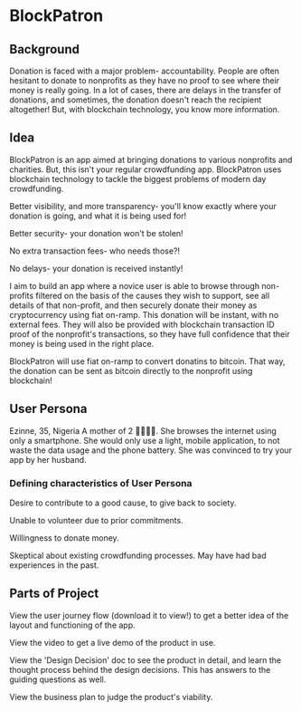 # BlockPatron

## Background

Donation is faced with a major problem- accountability. 
People are often hesitant to donate to nonprofits as they have no proof to see where their money is really going.
In a lot of cases, there are delays in the transfer of donations, and sometimes, the donation doesn't reach the recipient altogether! 
But, with blockchain technology, you know more information.

## Idea

BlockPatron is an app aimed at bringing donations to various nonprofits and charities. 
But, this isn't your regular crowdfunding app. BlockPatron uses blockchain technology to tackle the biggest problems of modern day crowdfunding.


Better visibility, and more transparency- you'll know exactly where your donation is going, and what it is being used for! 

Better security- your donation won't be stolen!

No extra transaction fees- who needs those?!

No delays- your donation is received instantly!


I aim to build an app where a novice user is able to browse through non-profits filtered on the basis of the causes they wish to support, 
see all details of that non-profit, and then securely donate their money as cryptocurrency using fiat on-ramp. 
This donation will be instant, with no external fees.
They will also be provided with blockchain transaction ID proof of the nonprofit's transactions, 
so they have full confidence that their money is being used in the right place.


BlockPatron will use fiat on-ramp to convert donatins to bitcoin. 
That way, the donation can be sent as bitcoin directly to the nonprofit using blockchain!


## User Persona

Ezinne, 35, Nigeria
A mother of 2 👨‍👩‍👧‍👦. She browses the internet using only a smartphone. 
She would only use a light, mobile application, to not waste the data usage and the phone battery. 
She was convinced to try your app by her husband.

### Defining characteristics of User Persona

Desire to contribute to a good cause, to give back to society.

Unable to volunteer due to prior commitments.

Willingness to donate money.

Skeptical about existing crowdfunding processes. May have had bad experiences in the past.


## Parts of Project
View the user journey flow (download it to view!) to get a better idea of the layout and functioning of the app. 

View the video to get a live demo of the product in use.

View the 'Design Decision' doc to see the product in detail, and learn the thought process behind the design decisions. This has answers to the guiding questions as well.

View the business plan to judge the product's viability.

